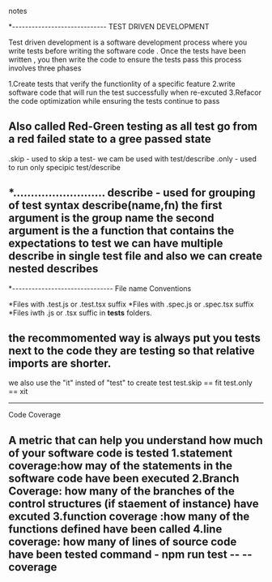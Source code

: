 notes

*-----------------------------
TEST DRIVEN DEVELOPMENT

Test driven development is a software development process where you write tests before writing the software code . Once the tests have been written , you then write the code to ensure the tests pass
this process involves three phases

1.Create tests that verify the functionlity of a specific feature
2.write software code that will run the test successfully when re-excuted 
3.Refacor the code optimization while ensuring the tests continue to pass

Also called Red-Green testing as all test go from a red failed state to a gree passed state
------------------------------------


.skip - used to skip a test- we cam be used with test/describe
.only - used to run only specipic test/describe

*..........................
describe - used for grouping of test
syntax
describe(name,fn)
the first argument is the group name
the second argument is the a function that contains the expectations to test
we can have multiple describe in single test file and also we can create nested describes
--------------------------------------

*-------------------------------
File name Conventions

*Files with  .test.js or .test.tsx suffix
*Files with .spec.js or .spec.tsx suffix
*Files iwth .js or .tsx suffic in __tests__ folders.

the recommomented way is always put you tests next to the code they are testing so that relative imports are shorter.
--------------------------------------

we also use the "it" insted of "test" to create test
test.skip == fit
test.only == xit

-------------------------
Code Coverage

A metric that can help you understand how much of your software code is tested
1.statement coverage:how may of the statements in the software code have been executed
2.Branch Coverage: how many of the branches of the control structures (if staement of instance) have excuted
3.function coverage :how many of the functions defined have been called 
4.line coverage: how many of lines of source code have been tested
command - npm run test -- --coverage
-------------